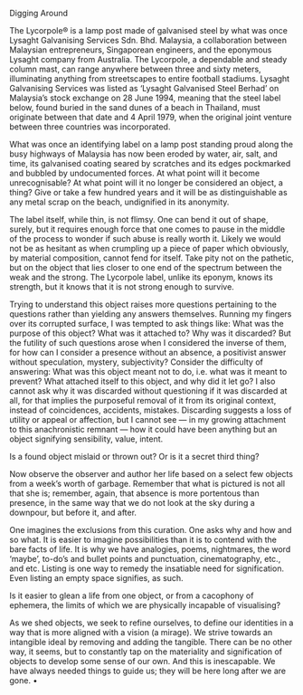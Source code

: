Digging Around

The Lycorpole® is a lamp post made of galvanised steel by what was once Lysaght Galvanising Services Sdn. Bhd. Malaysia, a collaboration between Malaysian entrepreneurs, Singaporean engineers, and the eponymous Lysaght company from Australia. The Lycorpole, a dependable and steady column mast, can range anywhere between three and sixty meters, illuminating anything from streetscapes to entire football stadiums. Lysaght Galvanising Services was listed as ‘Lysaght Galvanised Steel Berhad’ on Malaysia’s stock exchange on 28 June 1994, meaning that the steel label below, found buried in the sand dunes of a beach in Thailand, must originate between that date and 4 April 1979, when the original joint venture between three countries was incorporated.

What was once an identifying label on a lamp post standing proud along the busy highways of Malaysia has now been eroded by water, air, salt, and time, its galvanised coating seared by scratches and its edges pockmarked and bubbled by undocumented forces. At what point will it become unrecognisable? At what point will it no longer be considered an object, a thing? Give or take a few hundred years and it will be as distinguishable as any metal scrap on the beach, undignified in its anonymity.

The label itself, while thin, is not flimsy. One can bend it out of shape, surely, but it requires enough force that one comes to pause in the middle of the process to wonder if such abuse is really worth it. Likely we would not be as hesitant as when crumpling up a piece of paper which obviously, by material composition, cannot fend for itself. Take pity not on the pathetic, but on the object that lies closer to one end of the spectrum between the weak and the strong. The Lycorpole label, unlike its eponym, knows its strength, but it knows that it is not strong enough to survive.

Trying to understand this object raises more questions pertaining to the questions rather than yielding any answers themselves. Running my fingers over its corrupted surface, I was tempted to ask things like: What was the purpose of this object? What was it attached to? Why was it discarded? But the futility of such questions arose when I considered the inverse of them, for how can I consider a presence without an absence, a positivist answer without speculation, mystery, subjectivity? Consider the difficulty of answering: What was this object meant not to do, i.e. what was it meant to prevent? What attached itself to this object, and why did it let go? I also cannot ask why it was discarded without questioning if it was discarded at all, for that implies the purposeful removal of it from its original context, instead of coincidences, accidents, mistakes. Discarding suggests a loss of utility or appeal or affection, but I cannot see — in my growing attachment to this anachronistic remnant — how it could have been anything but an object signifying sensibility, value, intent.

Is a found object mislaid or thrown out? Or is it a secret third thing?

Now observe the observer and author her life based on a select few objects from a week’s worth of garbage. Remember that what is pictured is not all that she is; remember, again, that absence is more portentous than presence, in the same way that we do not look at the sky during a downpour, but before it, and after. 

One imagines the exclusions from this curation. One asks why and how and so what. It is easier to imagine possibilities than it is to contend with the bare facts of life. It is why we have analogies, poems, nightmares, the word ‘maybe’, to-do’s and bullet points and punctuation, cinematography, etc., and etc. Listing is one way to remedy the insatiable need for signification. Even listing an empty space signifies, as such.

Is it easier to glean a life from one object, or from a cacophony of ephemera, the limits of which we are physically incapable of visualising?

As we shed objects, we seek to refine ourselves, to define our identities in a way that is more aligned with a vision (a mirage). We strive towards an intangible ideal by removing and adding the tangible. There can be no other way, it seems, but to constantly tap on the materiality and signification of objects to develop some sense of our own. And this is inescapable. We have always needed things to guide us; they will be here long after we are gone. •